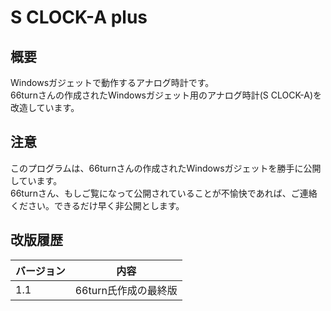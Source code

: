 # S CLOCK-A plus

## 概要
Windowsガジェットで動作するアナログ時計です。<br />
66turnさんの作成されたWindowsガジェット用のアナログ時計(S CLOCK-A)を改造しています。


## 注意
このプログラムは、66turnさんの作成されたWindowsガジェットを勝手に公開しています。<br />
66turnさん、もしご覧になって公開されていることが不愉快であれば、ご連絡ください。できるだけ早く非公開とします。


## 改版履歴

バージョン | 内容
--|--
1.1 | 66turn氏作成の最終版
